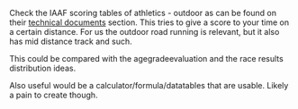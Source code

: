 Check the IAAF scoring tables of athletics - outdoor as can be found on their
[technical documents](http://www.iaaf.org/about-iaaf/documents/technical)
section. This tries to give a score to your time on a certain distance. For us
the outdoor road running is relevant, but it also has mid distance track and
such.

This could be compared with the agegradeevaluation and the race results
distribution ideas.

Also useful would be a calculator/formula/datatables that are usable. Likely a
pain to create though.
